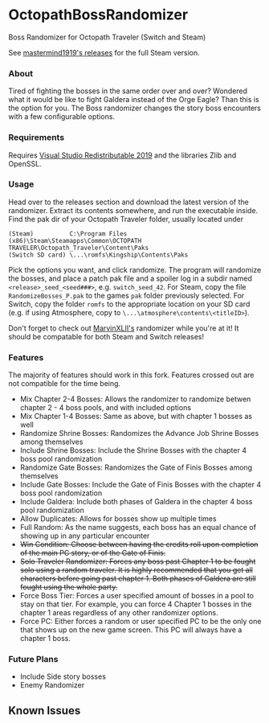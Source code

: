 # OctopathBossRandomizer
Boss Randomizer for Octopath Traveler (Switch and Steam)

See [mastermind1919's releases](https://github.com/mastermind1919/OctopathBossRandomizer/releases) for the full Steam version.

### About
Tired of fighting the bosses in the same order over and over? Wondered what it would be like to fight Galdera instead of the Orge Eagle? 
Than this is the option for you. The Boss randomizer changes the story boss encounters with a few configurable options. 

### Requirements
Requires [Visual Studio Redistributable 2019](https://support.microsoft.com/en-us/help/2977003/the-latest-supported-visual-c-downloads) and the libraries Zlib and OpenSSL.

### Usage
Head over to the releases section and download the latest version of the randomizer. Extract its contents somewhere, and run the executable inside.  
Find the pak dir of your Octopath Traveler folder, usually located under
```
(Steam)          C:\Program Files (x86)\Steam\Steamapps\Common\OCTOPATH TRAVELER\Octopath_Traveler\Content\Paks
(Switch SD card) \...\romfs\Kingship\Contents\Paks
```
Pick the options you want, and click randomize. The program will randomize the bosses, and place a patch pak file and a spoiler log in a subdir
named `<release>_seed_<seed###>`, e.g. `switch_seed_42`. For Steam, copy the file `RandomizeBosses_P.pak` to the games `pak` folder previously selected. For Switch, copy the folder `romfs` to the appropriate location on your SD card (e.g. if using Atmosphere, copy to `\...\atmosphere\contents\<titleID>`).

Don't forget to check out [MarvinXLII's](https://github.com/MarvinXLII/OctopathTravelerJobRandomizer) randomizer 
while you're at it! It should be compatable for both Steam and Switch releases!

### Features

The majority of features should work in this fork. Features crossed out are not compatible for the time being.

- Mix Chapter 2-4 Bosses: Allows the randomizer to randomize betwen chapter 2 - 4 boss pools, and with included options
- Mix Chapter 1-4 Bosses: Same as above, but with chapter 1 bosses as well
- Randomize Shrine Bosses: Randomizes the Advance Job Shrine Bosses among themselves
- Include Shrine Bosses: Include the Shrine Bosses with the chapter 4 boss pool randomization
- Randomize Gate Bosses: Randomizes the Gate of Finis Bosses among themselves
- Include Gate Bosses: Include the Gate of Finis Bosses with the chapter 4 boss pool randomization
- Include Galdera: Include both phases of Galdera in the chapter 4 boss pool randomization
- Allow Duplicates: Allows for bosses show up multiple times
- Full Random: As the name suggests, each boss has an equal chance of showing up in any particular encounter
- ~~Win Condition: Choose between having the credits roll upon completion of the main PC story, or of the Gate of Finis.~~
- ~~Solo Traveler Randomizer: Forces any boss past Chapter 1 to be fought solo using a random traveler. It is highly recommended that you get all characters before going past chapter 1. Both phases of Galdera are still fought using the whole party.~~
- Force Boss Tier: Forces a user specified amount of bosses in a pool to stay on that tier. For example, you can force 4 Chapter 1 bosses in the chapter 1 areas regardless of any other randomizer options.
- Force PC: Either forces a random or user specified PC to be the only one that shows up on the new game screen. This PC will always have a chapter 1 boss.

### Future Plans

- Include Side story bosses
- Enemy Randomizer

## Known Issues
